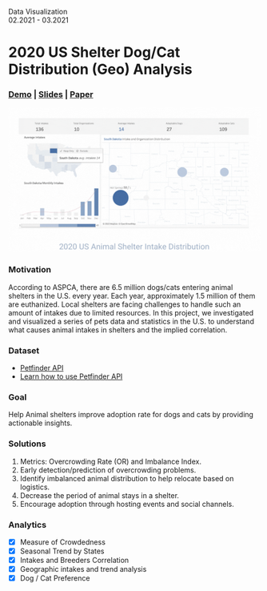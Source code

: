 Data Visualization <br>
02.2021 - 03.2021

# 2020 US Shelter Dog/Cat Distribution (Geo) Analysis
### [Demo](https://public.tableau.com/app/profile/gnawsivam/viz/2020USShelterAnimalIntakeDistribution/StoryIntakes) | [Slides](https://docs.google.com/presentation/d/1ztvoWKKZVsUheLe6urNnDhgU-r4WxpO5TIHfdwet1go/edit?usp=sharing) | [Paper](https://drive.google.com/file/d/1U1IgSvrPaZtgYW8EHAGIstILcexSUzm-/view?usp=sharing)

<p><img src='https://github.com/mavis-wang/US-Animal-Shelter-Intake-Geo-Analysis-2020/blob/main/animal_shelter_geo_analysis_gif.gif'></p>
 
### Motivation
According to ASPCA, there are 6.5 million dogs/cats entering animal shelters in the U.S. every year. Each year, approximately 1.5 million of them are euthanized. Local shelters are facing challenges to handle such an amount of intakes due to limited resources. In this project, we investigated and visualized a series of pets data and statistics in the U.S. to understand what causes animal intakes in shelters and the implied correlation.

### Dataset 
- [Petfinder API](https://www.petfinder.com/developers/v2/docs/)
- [Learn how to use Petfinder API](https://github.com/helenuria/Petfinder-API)
  
### Goal
Help Animal shelters improve adoption rate for dogs and cats by providing actionable insights.

### Solutions
1. Metrics: Overcrowding Rate (OR) and Imbalance Index. 
2. Early detection/prediction of overcrowding problems.
3. Identify imbalanced animal distribution to help relocate based on logistics.
4. Decrease the period of animal stays in a shelter.
5. Encourage adoption through hosting events and social channels.

### Analytics
- [x] Measure of Crowdedness
- [x] Seasonal Trend by States
- [x] Intakes and Breeders Correlation
- [x] Geographic intakes and trend analysis
- [x] Dog / Cat Preference  
